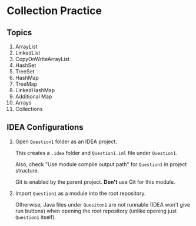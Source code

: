 
# Collection Practice

## Topics

1. ArrayList
2. LinkedList
3. CopyOnWriteArrayList
4. HashSet
5. TreeSet
6. HashMap
7. TreeMap
8. LinkedHashMap
9. Additional Map
10. Arrays
11. Collections

## IDEA Configurations
1. Open `Question1` folder as an IDEA project.

   This creates a `.idea` folder and `Question1.iml` file under `Question1`.
   
   Also, check "Use module compile output path" for `Question1` in project structure.

   Git is enabled by the parent project. **Don't** use Git for this module.

2. Import `Question1` as a module into the root repository.

   Otherwise, Java files under `Quesiton1` are not runnable (IDEA won't give run buttons)
   when opening the root repository (unlike opening just `Question1` itself).